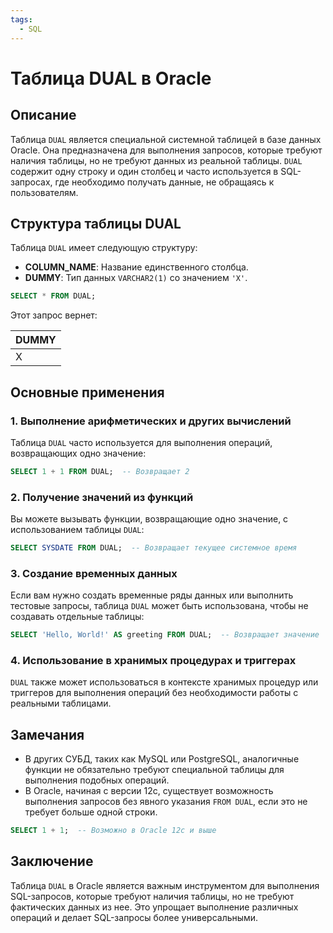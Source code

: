 ```yaml
---
tags:
  - SQL
---
```

# Таблица DUAL в Oracle

## Описание

Таблица `DUAL` является специальной системной таблицей в базе данных Oracle. Она предназначена для выполнения запросов, которые требуют наличия таблицы, но не требуют данных из реальной таблицы. `DUAL` содержит одну строку и один столбец и часто используется в SQL-запросах, где необходимо получать данные, не обращаясь к пользователям.

## Структура таблицы DUAL

Таблица `DUAL` имеет следующую структуру:

- **COLUMN_NAME**: Название единственного столбца.
- **DUMMY**: Тип данных `VARCHAR2(1)` со значением `'X'`.

```sql
SELECT * FROM DUAL;
```

Этот запрос вернет:

| DUMMY |
|-------|
| X     |

## Основные применения

### 1. **Выполнение арифметических и других вычислений**

Таблица `DUAL` часто используется для выполнения операций, возвращающих одно значение:

```sql
SELECT 1 + 1 FROM DUAL;  -- Возвращает 2
```

### 2. **Получение значений из функций**

Вы можете вызывать функции, возвращающие одно значение, с использованием таблицы `DUAL`:

```sql
SELECT SYSDATE FROM DUAL;  -- Возвращает текущее системное время
```

### 3. **Создание временных данных**

Если вам нужно создать временные ряды данных или выполнить тестовые запросы, таблица `DUAL` может быть использована, чтобы не создавать отдельные таблицы:

```sql
SELECT 'Hello, World!' AS greeting FROM DUAL;  -- Возвращает значение 'Hello, World!'
```

### 4. **Использование в хранимых процедурах и триггерах**

`DUAL` также может использоваться в контексте хранимых процедур или триггеров для выполнения операций без необходимости работы с реальными таблицами.

## Замечания

- В других СУБД, таких как MySQL или PostgreSQL, аналогичные функции не обязательно требуют специальной таблицы для выполнения подобных операций.
- В Oracle, начиная с версии 12c, существует возможность выполнения запросов без явного указания `FROM DUAL`, если это не требует больше одной строки.
  
```sql
SELECT 1 + 1;  -- Возможно в Oracle 12c и выше
```

## Заключение

Таблица `DUAL` в Oracle является важным инструментом для выполнения SQL-запросов, которые требуют наличия таблицы, но не требуют фактических данных из нее. Это упрощает выполнение различных операций и делает SQL-запросы более универсальными.